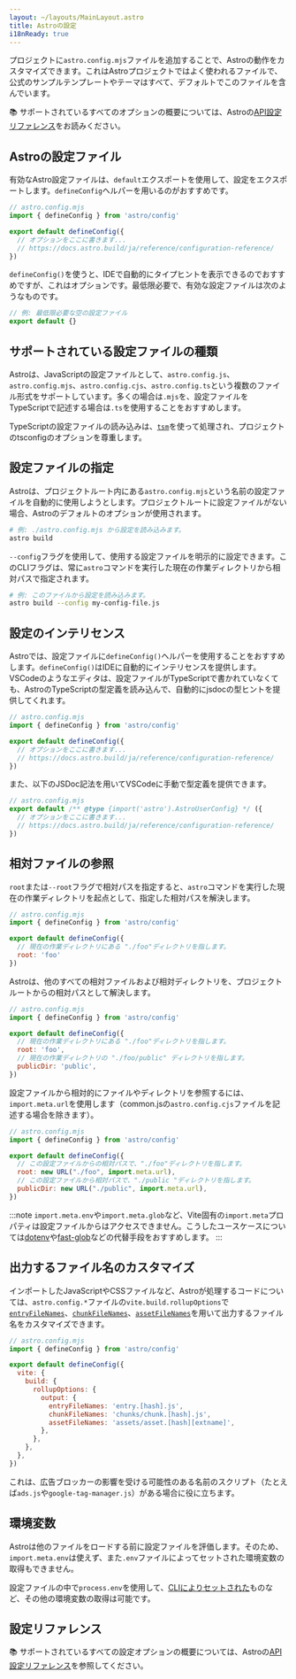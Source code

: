 ```yaml
---
layout: ~/layouts/MainLayout.astro
title: Astroの設定
i18nReady: true
---
```


プロジェクトに`astro.config.mjs`ファイルを追加することで、Astroの動作をカスタマイズできます。これはAstroプロジェクトではよく使われるファイルで、公式のサンプルテンプレートやテーマはすべて、デフォルトでこのファイルを含んでいます。

📚 サポートされているすべてのオプションの概要については、Astroの[API設定リファレンス](/ja/reference/configuration-reference/)をお読みください。

## Astroの設定ファイル

有効なAstro設定ファイルは、`default`エクスポートを使用して、設定をエクスポートします。`defineConfig`ヘルパーを用いるのがおすすめです。

```js
// astro.config.mjs
import { defineConfig } from 'astro/config'

export default defineConfig({
  // オプションをここに書きます...
  // https://docs.astro.build/ja/reference/configuration-reference/
})
```

`defineConfig()`を使うと、IDEで自動的にタイプヒントを表示できるのでおすすめですが、これはオプションです。最低限必要で、有効な設定ファイルは次のようなものです。

```js title="astro.config.mjs"
// 例: 最低限必要な空の設定ファイル
export default {}
```

## サポートされている設定ファイルの種類

Astroは、JavaScriptの設定ファイルとして、`astro.config.js`、`astro.config.mjs`、`astro.config.cjs`、`astro.config.ts`という複数のファイル形式をサポートしています。多くの場合は`.mjs`を、設定ファイルをTypeScriptで記述する場合は`.ts`を使用することをおすすめします。

TypeScriptの設定ファイルの読み込みは、[`tsm`](https://github.com/lukeed/tsm)を使って処理され、プロジェクトのtsconfigのオプションを尊重します。
## 設定ファイルの指定

Astroは、プロジェクトルート内にある`astro.config.mjs`という名前の設定ファイルを自動的に使用しようとします。プロジェクトルートに設定ファイルがない場合、Astroのデフォルトのオプションが使用されます。

```bash
# 例: ./astro.config.mjs から設定を読み込みます。 
astro build
```

`--config`フラグを使用して、使用する設定ファイルを明示的に設定できます。このCLIフラグは、常に`astro`コマンドを実行した現在の作業ディレクトリから相対パスで指定されます。

```bash
# 例: このファイルから設定を読み込みます。
astro build --config my-config-file.js
```

## 設定のインテリセンス

Astroでは、設定ファイルに`defineConfig()`ヘルパーを使用することをおすすめします。`defineConfig()`はIDEに自動的にインテリセンスを提供します。VSCodeのようなエディタは、設定ファイルがTypeScriptで書かれていなくても、AstroのTypeScriptの型定義を読み込んで、自動的にjsdocの型ヒントを提供してくれます。

```js
// astro.config.mjs
import { defineConfig } from 'astro/config'

export default defineConfig({
  // オプションをここに書きます...
  // https://docs.astro.build/ja/reference/configuration-reference/
})
```
また、以下のJSDoc記法を用いてVSCodeに手動で型定義を提供できます。

```js
// astro.config.mjs
export default /** @type {import('astro').AstroUserConfig} */ ({
  // オプションをここに書きます...
  // https://docs.astro.build/ja/reference/configuration-reference/
})
```

## 相対ファイルの参照

`root`または`--root`フラグで相対パスを指定すると、`astro`コマンドを実行した現在の作業ディレクトリを起点として、指定した相対パスを解決します。

```js
// astro.config.mjs
import { defineConfig } from 'astro/config'

export default defineConfig({
  // 現在の作業ディレクトリにある "./foo"ディレクトリを指します。
  root: 'foo'
})
```

Astroは、他のすべての相対ファイルおよび相対ディレクトリを、プロジェクトルートからの相対パスとして解決します。

```js
// astro.config.mjs
import { defineConfig } from 'astro/config'

export default defineConfig({
  // 現在の作業ディレクトリにある "./foo"ディレクトリを指します。
  root: 'foo',
  // 現在の作業ディレクトリの "./foo/public" ディレクトリを指します。
  publicDir: 'public',
})
```

設定ファイルから相対的にファイルやディレクトリを参照するには、`import.meta.url`を使用します（common.jsの`astro.config.cjs`ファイルを記述する場合を除きます）。

```js "import.meta.url"
// astro.config.mjs
import { defineConfig } from 'astro/config'

export default defineConfig({
  // この設定ファイルからの相対パスで、"./foo"ディレクトリを指します。
  root: new URL("./foo", import.meta.url),
  // この設定ファイルから相対パスで、"./public "ディレクトリを指します。
  publicDir: new URL("./public", import.meta.url),
})
```

:::note
`import.meta.env`や`import.meta.glob`など、Vite固有の`import.meta`プロパティは設定ファイルからはアクセスできません。こうしたユースケースについては[dotenv](https://github.com/motdotla/dotenv)や[fast-glob](https://github.com/mrmlnc/fast-glob)などの代替手段をおすすめします。
:::

## 出力するファイル名のカスタマイズ

インポートしたJavaScriptやCSSファイルなど、Astroが処理するコードについては、`astro.config.*`ファイルの`vite.build.rollupOptions`で[`entryFileNames`](https://rollupjs.org/guide/en/#outputentryfilenames)、[`chunkFileNames`](https://rollupjs.org/guide/en/#outputchunkfilenames)、[`assetFileNames`](https://rollupjs.org/guide/en/#outputassetfilenames)を用いて出力するファイル名をカスタマイズできます。

```js ins={9-11}
// astro.config.mjs
import { defineConfig } from 'astro/config'

export default defineConfig({
  vite: {
    build: {
      rollupOptions: {
        output: {
          entryFileNames: 'entry.[hash].js',
          chunkFileNames: 'chunks/chunk.[hash].js',
          assetFileNames: 'assets/asset.[hash][extname]',
        },
      },
    },
  },
})
```

これは、広告ブロッカーの影響を受ける可能性のある名前のスクリプト（たとえば`ads.js`や`google-tag-manager.js`）がある場合に役に立ちます。

## 環境変数

Astroは他のファイルをロードする前に設定ファイルを評価します。そのため、`import.meta.env`は使えず、また`.env`ファイルによってセットされた環境変数の取得もできません。

設定ファイルの中で`process.env`を使用して、[CLIによりセットされた](/ja/guides/environment-variables/#cliの利用)ものなど、その他の環境変数の取得は可能です。

## 設定リファレンス

📚 サポートされているすべての設定オプションの概要については、Astroの[API設定リファレンス](/ja/reference/configuration-reference/)を参照してください。
